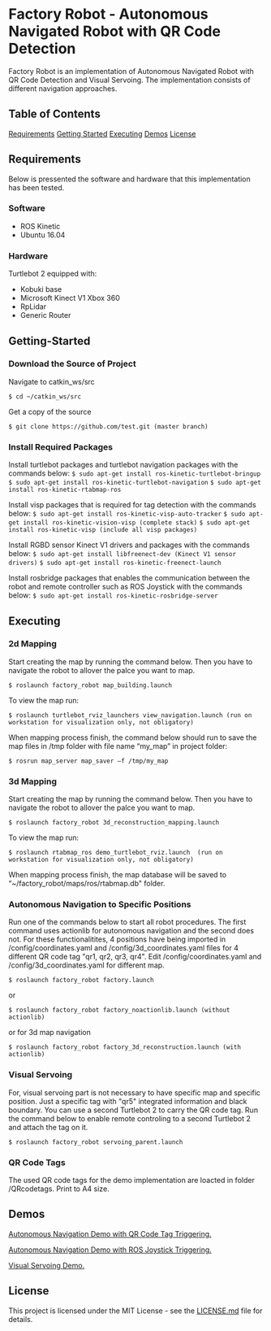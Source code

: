 # Factory Robot - Autonomous Navigated Robot with QR Code Detection

Factory Robot is an implementation of Autonomous Navigated Robot with QR Code Detection and Visual Servoing.
The implementation consists of different navigation approaches.

## Table of Contents

[Requirements](#Requirements)
[Getting Started](#Getting-Started)
[Executing](#Executing)
[Demos](#Demos)
[License](#License)

## Requirements

Below is pressented the software and hardware that this implementation has been tested.

### Software

* ROS Kinetic
* Ubuntu 16.04

### Hardware

Turtlebot 2 equipped with:
* Kobuki base
* Microsoft Kinect V1 Xbox 360
* RpLidar
* Generic Router

## Getting-Started

### Download the Source of Project

Navigate to catkin_ws/src

``` $ cd ~/catkin_ws/src ```

Get a copy of the source

``` $ git clone https://github.com/test.git (master branch) ```

### Install Required Packages

Install turtlebot packages and turtlebot navigation packages with the commands below:
``` $ sudo apt-get install ros-kinetic-turtlebot-bringup ```
``` $ sudo apt-get install ros-kinetic-turtlebot-navigation ```
``` $ sudo apt-get install ros-kinetic-rtabmap-ros ```

Install visp packages that is required for tag detection with the commands below:
``` $ sudo apt-get install ros-kinetic-visp-auto-tracker ```
``` $ sudo apt-get install ros-kinetic-vision-visp (complete stack) ```
``` $ sudo apt-get install ros-kinetic-visp (include all visp packages) ```

Install RGBD sensor Kinect V1 drivers and packages with the commands below:
``` $ sudo apt-get install libfreenect-dev (Kinect V1 sensor drivers) ```
``` $ sudo apt-get install ros-kinetic-freenect-launch ```

Install rosbridge packages that enables the communication between the robot and remote controller such as ROS Joystick with the commands below:
``` $ sudo apt-get install ros-kinetic-rosbridge-server ```

## Executing

### 2d Mapping

Start creating the map by running the command below. Then you have to navigate the robot to allover the palce you want to map.

``` $ roslaunch factory_robot map_building.launch ```

To view the map run:

``` $ roslaunch turtlebot_rviz_launchers view_navigation.launch (run on workstation for visualization only, not obligatory) ```

When mapping process finish, the command below should run to save the map files in /tmp folder with file name “my_map” in project folder:

``` $ rosrun map_server map_saver –f /tmp/my_map ```

### 3d Mapping

Start creating the map by running the command below. Then you have to navigate the robot to allover the palce you want to map.

``` $ roslaunch factory_robot 3d_reconstruction_mapping.launch ```

To view the map run:

``` $ roslaunch rtabmap_ros demo_turtlebot_rviz.launch  (run on workstation for visualization only, not obligatory) ```

When mapping process finish, the map database will be saved to “~/factory_robot/maps/ros/rtabmap.db" folder.

### Autonomous Navigation to Specific Positions

Run one of the commands below to start all robot procedures. The first command uses actionlib for autonomous navigation and the second does not.
For these functionalitites, 4 positions have being imported in /config/coordinates.yaml and /config/3d_coordinates.yaml files for 4 different QR code tag "qr1, qr2, qr3, qr4".
Edit /config/coordinates.yaml and /config/3d_coordinates.yaml for different map.

``` $ roslaunch factory_robot factory.launch ```

or

``` $ roslaunch factory_robot factory_noactionlib.launch (without actionlib) ```

or for 3d map navigation

``` $ roslaunch factory_robot factory_3d_reconstruction.launch (with actionlib) ```

### Visual Servoing

For, visual servoing part is not necessary to have specific map and specific position. Just a specific tag with "qr5" integrated information and black boundary.
You can use a second Turtlebot 2 to carry the QR code tag. Run the command below to enable remote controling to a second Turtlebot 2 and attach the tag on it.

``` $ roslaunch factory_robot servoing_parent.launch ```

### QR Code Tags

The used QR code tags for the demo implementation are loacted in folder /QRcodetags. Print to A4 size.

## Demos

[Autonomous Navigation Demo with QR Code Tag Triggering.](https://1drv.ms/v/s!Amy4EDOPS0vXt3R2XTTlGGF9mVfr?e=eelxwM)

[Autonomous Navigation Demo with ROS Joystick Triggering.](https://1drv.ms/v/s!Amy4EDOPS0vXuAd8j5KvkP5_QkAh?e=oK5X2Z)

[Visual Servoing Demo.](https://1drv.ms/v/s!Amy4EDOPS0vXuAYb-V-GmqbXvrG6?e=vSMRQd)

## License

This project is licensed under the MIT License - see the [LICENSE.md](LICENSE.md) file for details.


